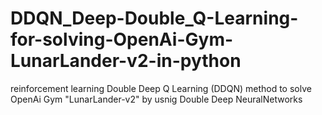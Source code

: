# DDQN_Deep-Double_Q-Learning-for-solving-OpenAi-Gym-LunarLander-v2-in-python
reinforcement learning Double Deep Q Learning (DDQN) method to solve OpenAi Gym "LunarLander-v2" by usnig Double Deep NeuralNetworks
